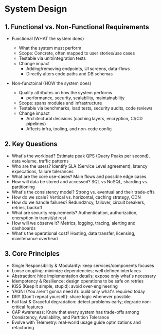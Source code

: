 # System Design

## 1. Functional vs. Non-Functional Requirements

- Functional (WHAT the system does)

  - What the system must perform
  - Scope: Concrete, often mapped to user stories/use cases
  - Testable via unit/integration tests
  - Change impact
    - Adding/removing endpoints, UI screens, data-flows
    - Directly alters code paths and DB schemas

- Non-functoinal (HOW the system does)

  - Quality attributes on how the system performs
    - performance, security, scalability, maintainability
  - Scope: spans modules and infrastructure
  - Testable via benchmarks, load tests, security audits, code reviews
  - Change impact
    - Architectural decisions (caching layers, encryption, CI/CD pipelines)
    - Affects infra, tooling, and non-code config

## 2. Key Questions

- What's the workload? Estimate peak QPS (Query Peaks per second), data volume, traffic patterns
- Who are the users? Identify SLA (Service Level agreement), latency expecations, failure tolerances
- What are the core use-cases? Main flows and possible edge cases
- How will data be stored and accessed? SQL vs NoSQL, sharding vs. partitioning
- What's the consistency model? Strong vs. eventual and their trade-offs
- How do we scale? Vertical vs. horizontal, caching strategy, CDN
- How do we handle failures? Redundzncy, failover, circuit breakers, retries, backoff
- What are security requirements? Authentication, authorization, encryption in transit/at rest
- How will we observe it? Metrics, logging, tracing, alerting and dashboards
- What's the operational cost? Hosting, data transfer, licensing, maintenance overhead

## 3. Core Principles

- Single Responsibility & Modularity: keep services/components focuses
- Loose coupling: minimize dependencies; well defined interfaces
- Abstraction: hide implementation details; expose only what's necessary
- Idempotency & Resilience: design operations to be safe on retries
- KISS (Keep it simple, stupid): avoid over-engineering
- YAGNI (You aren't gonna need it): build only what's required today
- DRY (Don't repeat yourself): share logic whenever possible
- Fail fast & Graceful degradation: detect problems early; degrade non-critical features
- CAP Awareness: Know that every system has trade-offs among Consistency, Availability, and Partition Tolerance
- Evolve with Telemetry: real-world usage guide optmizations and refactoring
